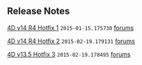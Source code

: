 Release Notes
-------------
[4D v14 R4 Hotfix 1](https://github.com/4D-JP/release-notes/blob/master/v14/r4/hf1/README.md) ```2015-01-15.175730``` [forums](http://forums.4d.fr/Post/EN/15756910/1/15756911)

[4D v14 R4 Hotfix 2](https://github.com/4D-JP/release-notes/blob/master/v14/r4/hf2/README.md) ```2015-02-19.179131``` [forums](http://forums.4d.fr/Post/FR/15925866/1/15925867#15925867)

[4D v13.5 Hotfix 3](https://github.com/4D-JP/release-notes/blob/master/v13/13.5/hf3/README.md) ```2015-02-19.178495``` [forums](http://forums.4d.fr/Post/FR/15929684/1/15929685#15929685)
